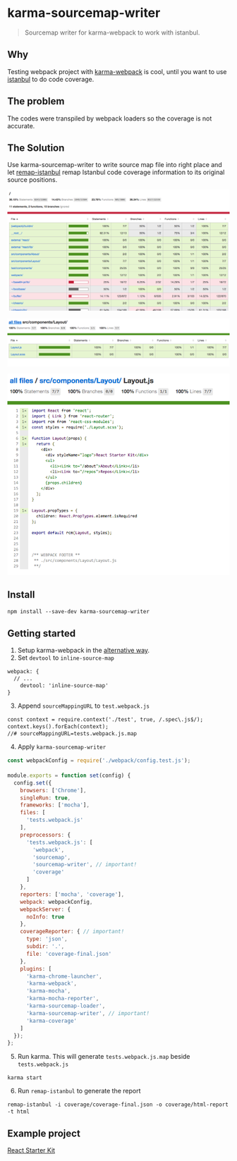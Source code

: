 # karma-sourcemap-writer
> Sourcemap writer for karma-webpack to work with istanbul.

## Why
Testing webpack project with [karma-webpack](https://github.com/webpack/karma-webpack) is cool, until you want to use [istanbul](https://github.com/gotwarlost/istanbul) to do code coverage.

## The problem
The codes were transpiled by webpack loaders so the coverage is not accurate.

## The Solution
Use karma-sourcemap-writer to write source map file into right place and let [remap-istanbul](https://github.com/SitePen/remap-istanbul) remap Istanbul code coverage information to its original source positions.

![demo 1](./demo/demo_1.png)

![demo 2](./demo/demo_2.png)

![demo 3](./demo/demo_3.png)

## Install
```
npm install --save-dev karma-sourcemap-writer
```

## Getting started
1. Setup karma-webpack in the [alternative way](https://github.com/webpack/karma-webpack#alternative-usage).
2. Set `devtool` to `inline-source-map`

  ```
  webpack: {
    // ...
      devtool: 'inline-source-map'
  }
  ```

3. Append `sourceMappingURL` to `test.webpack.js`

  ```
  const context = require.context('./test', true, /.spec\.js$/);
  context.keys().forEach(context);
  //# sourceMappingURL=tests.webpack.js.map
  ```

4. Apply `karma-sourcemap-writer`

  ```js
  const webpackConfig = require('./webpack/config.test.js');

  module.exports = function set(config) {
    config.set({
      browsers: ['Chrome'],
      singleRun: true,
      frameworks: ['mocha'],
      files: [
        'tests.webpack.js'
      ],
      preprocessors: {
        'tests.webpack.js': [
          'webpack',
          'sourcemap',
          'sourcemap-writer', // important!
          'coverage'
        ]
      },
      reporters: ['mocha', 'coverage'],
      webpack: webpackConfig,
      webpackServer: {
        noInfo: true
      },    
      coverageReporter: { // important!
        type: 'json',
        subdir: '.',
        file: 'coverage-final.json'
      },
      plugins: [
        'karma-chrome-launcher',
        'karma-webpack',
        'karma-mocha',
        'karma-mocha-reporter',
        'karma-sourcemap-loader',
        'karma-sourcemap-writer', // important!
        'karma-coverage'
      ]
    });
  };
  ```

5. Run karma. This will generate `tests.webpack.js.map` beside `tests.webpack.js`

  ```
  karma start
  ```

6. Run `remap-istanbul` to generate the report

  ```
  remap-istanbul -i coverage/coverage-final.json -o coverage/html-report -t html
  ```

## Example project
[React Starter Kit](https://github.com/jas-chen/react-starter-kit)
